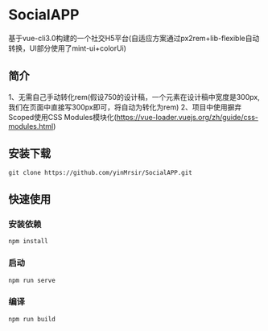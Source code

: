 # SocialAPP

基于vue-cli3.0构建的一个社交H5平台(自适应方案通过px2rem+lib-flexible自动转换，UI部分使用了mint-ui+colorUi)

## 简介
1、无需自己手动转化rem(假设750的设计稿，一个元素在设计稿中宽度是300px, 我们在页面中直接写300px即可，将自动为转化为rem)
2、项目中使用摒弃Scoped使用CSS Modules模块化(https://vue-loader.vuejs.org/zh/guide/css-modules.html)

## 安装下载
```
git clone https://github.com/yinMrsir/SocialAPP.git
```

## 快速使用

### 安装依赖
```
npm install
```

### 启动
```
npm run serve
```

### 编译
```
npm run build
```
